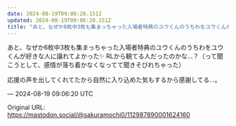 ```yaml
---
date: 2024-08-19T09:06:20.151Z
updated: 2024-08-19T09:06:20.151Z
title: "あと、なぜか6枚中3枚も集まっちゃった入場者特典のユウくんのうちわをユウくんが好[...]"
---
```


<p>あと、なぜか6枚中3枚も集まっちゃった入場者特典のユウくんのうちわをユウくんが好きな人に譲れてよかった✨️ RLから観てる人だったのかな…？（って聞こうとして、感情が落ち着かなくなってて聞きそびれちゃった）</p><p>応援の声を出してくれてたから自然に入り込めた気もするから感謝してる…。</p>

&mdash; 2024-08-19 09:06:20 UTC

Original URL: https://mastodon.social/@sakuramochi0/112987890001624160
